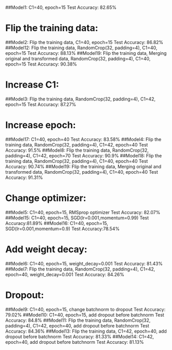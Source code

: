##Model1: C1=40, epoch=15
Test Accuracy: 82.65%

# Flip the training data:
##Model2: Flip the training data, C1=40, epoch=15
Test Accuracy: 86.82%
##Model12: Flip the training data, RandomCrop(32, padding=4), C1=40, epoch=15
Test Accuracy: 88.13%
##Model19: Flip the training data, Merging original and transformed data, RandomCrop(32, padding=4), C1=40, epoch=15
Test Accuracy: 90.38%


# Increase C1:
##Model3: Flip the training data, RandomCrop(32, padding=4), C1=42, epoch=15
Test Accuracy: 87.27%
 
# Increase epoch:
##Model17: C1=40, epoch=40
Test Accuracy: 83.58%
##Model4: Flip the training data, RandomCrop(32, padding=4), C1=42, epoch=40
Test Accuracy: 91.5%
##Model8: Flip the training data, RandomCrop(32, padding=4), C1=42, epoch=70
Test Accuracy: 90.9%
##Model18: Flip the training data, RandomCrop(32, padding=4), C1=40, epoch=40
Test Accuracy:  90.74%
##Model19: Flip the training data, Merging original and transformed data, RandomCrop(32, padding=4), C1=40, epoch=40
Test Accuracy: 91.31%


# Change optimizer:
##Model5: C1=40, epoch=15, RMSprop optimizer
Test Accuracy: 82.07%
##Model15: C1=40, epoch=15, SGD(lr=0.001,momentum=0.99)
Test Accuracy:81.89%
##Model16: C1=40, epoch=15, SGD(lr=0.001,momentum=0.9)
Test Accuracy:78.54%

# Add weight decay:
##Model6: C1=40, epoch=15, weight_decay=0.001
Test Accuracy: 81.43%
##Model7: Flip the training data, RandomCrop(32, padding=4),  C1=42, epoch=40, weight_decay=0.001
Test Accuracy: 84.26%

# Dropout:
##Model9: C1=40, epoch=15, change batchnorm to dropout
Test Accuracy: 79.02%
##Model10: C1=40, epoch=15, add dropout before batchnorm
Test Accuracy: 84.8%
##Model11: Flip the training data, RandomCrop(32, padding=4), C1=42, epoch=40, add dropout before batchnorm
Test Accuracy: 84.36%
##Model13: Flip the training data, C1=42, epoch=40, add dropout before batchnorm
Test Accuracy: 81.33%
##Model14: C1=42, epoch=40, add dropout before batchnorm
Test Accuracy: 81.13%

